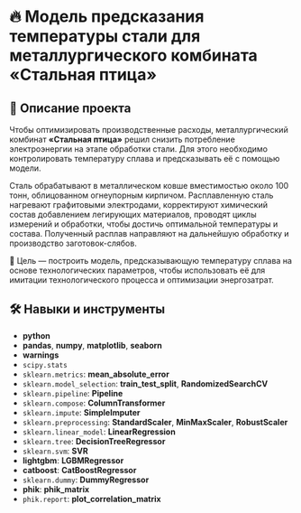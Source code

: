 # 🔥 Модель предсказания температуры стали для металлургического комбината «Стальная птица»

## 📝 Описание проекта

Чтобы оптимизировать производственные расходы, металлургический комбинат **«Стальная птица»** решил снизить потребление электроэнергии на этапе обработки стали. Для этого необходимо контролировать температуру сплава и предсказывать её с помощью модели.

Сталь обрабатывают в металлическом ковше вместимостью около 100 тонн, облицованном огнеупорным кирпичом. Расплавленную сталь нагревают графитовыми электродами, корректируют химический состав добавлением легирующих материалов, проводят циклы измерений и обработки, чтобы достичь оптимальной температуры и состава. Полученный расплав направляют на дальнейшую обработку и производство заготовок-слябов.

🎯 Цель — построить модель, предсказывающую температуру сплава на основе технологических параметров, чтобы использовать её для имитации технологического процесса и оптимизации энергозатрат.

## 🛠️ Навыки и инструменты

- **python**
- **pandas**, **numpy**, **matplotlib**, **seaborn**
- **warnings**
- `scipy.stats`
- `sklearn.metrics`: **mean_absolute_error**
- `sklearn.model_selection`: **train_test_split**, **RandomizedSearchCV**
- `sklearn.pipeline`: **Pipeline**
- `sklearn.compose`: **ColumnTransformer**
- `sklearn.impute`: **SimpleImputer**
- `sklearn.preprocessing`: **StandardScaler**, **MinMaxScaler**, **RobustScaler**
- `sklearn.linear_model`: **LinearRegression**
- `sklearn.tree`: **DecisionTreeRegressor**
- `sklearn.svm`: **SVR**
- **lightgbm**: **LGBMRegressor**
- **catboost**: **CatBoostRegressor**
- `sklearn.dummy`: **DummyRegressor**
- **phik**: **phik_matrix**
- `phik.report`: **plot_correlation_matrix**
